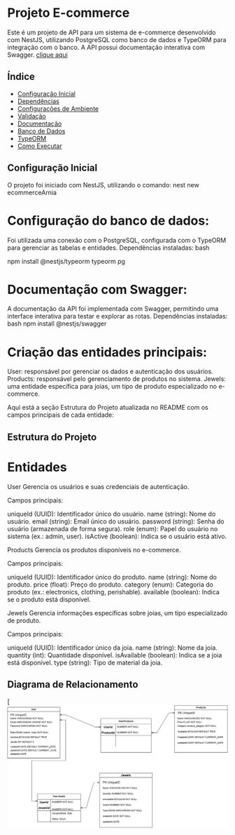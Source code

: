 # Projeto E-commerce

Este é um projeto de API para um sistema de e-commerce desenvolvido com NestJS, utilizando PostgreSQL como banco de dados e TypeORM para integração com o banco. A API possui documentação interativa com Swagger.
[clique aqui](https://ecommercearnia-production-29a7.up.railway.app/v1/docs)

## Índice

- [Configuração Inicial](#configuração-inicial)
- [Dependências](#dependências)
- [Configurações de Ambiente](#configurações-de-ambiente)
- [Validação](#validação)
- [Documentação](#documentação)
- [Banco de Dados](#banco-de-dados)
- [TypeORM](#typeorm)
- [Como Executar](#como-executar)

## Configuração Inicial

O projeto foi iniciado com NestJS, utilizando o comando:
nest new ecommerceArnia

# Configuração do banco de dados:

Foi utilizada uma conexão com o PostgreSQL, configurada com o TypeORM para gerenciar as tabelas e entidades.
Dependências instaladas:
bash

npm install @nestjs/typeorm typeorm pg

# Documentação com Swagger:

A documentação da API foi implementada com Swagger, permitindo uma interface interativa para testar e explorar as rotas.
Dependências instaladas:
bash
npm install @nestjs/swagger

# Criação das entidades principais:

User: responsável por gerenciar os dados e autenticação dos usuários.
Products: responsável pelo gerenciamento de produtos no sistema.
Jewels: uma entidade específica para joias, um tipo de produto especializado no e-commerce.


Aqui está a seção Estrutura do Projeto atualizada no README com os campos principais de cada entidade:

## Estrutura do Projeto
# Entidades
User
Gerencia os usuários e suas credenciais de autenticação.

Campos principais:

uniqueId (UUID): Identificador único do usuário.
name (string): Nome do usuário.
email (string): Email único do usuário.
password (string): Senha do usuário (armazenada de forma segura).
role (enum): Papel do usuário no sistema (ex.: admin, user).
isActive (boolean): Indica se o usuário está ativo.

Products
Gerencia os produtos disponíveis no e-commerce.

Campos principais:

uniqueId (UUID): Identificador único do produto.
name (string): Nome do produto.
price (float): Preço do produto.
category (enum): Categoria do produto (ex.: electronics, clothing, perishable).
available (boolean): Indica se o produto está disponível.

Jewels
Gerencia informações específicas sobre joias, um tipo especializado de produto.

Campos principais:

uniqueId (UUID): Identificador único da joia.
name (string): Nome da joia.
quantity (int): Quantidade disponível.
isAvailable (boolean): Indica se a joia está disponível.
type (string): Tipo de material da joia.

## Diagrama de Relacionamento

[![Diagrama de Relacionamento do Banco de Dados](https://raw.githubusercontent.com/TazioArruda/ecommerceArnia/64a41b9e9c055acf0a4e4baa9b69e97794729f86/Diagrama%20sem%20nome.drawio%20(3).png)
